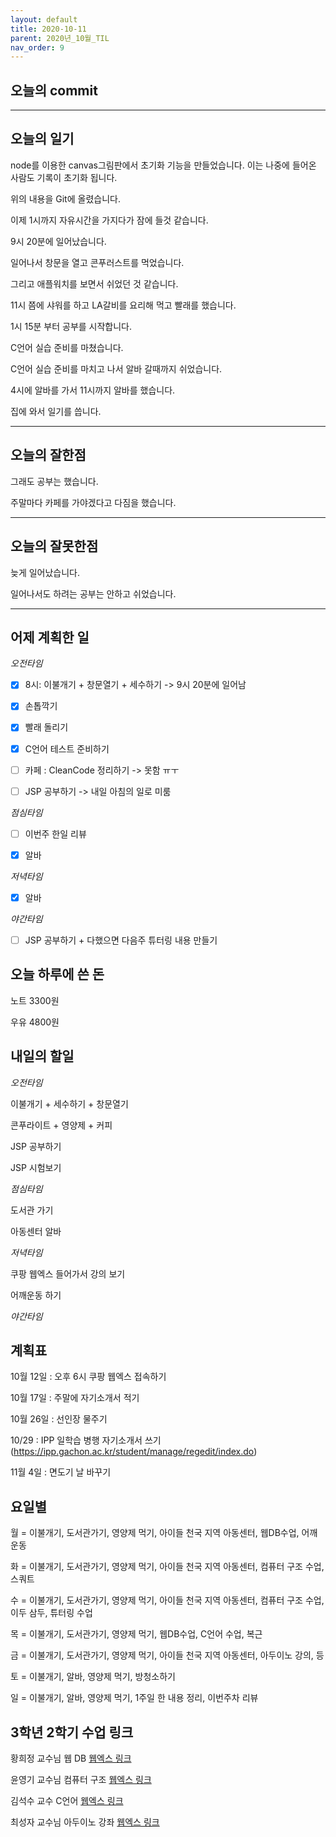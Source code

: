 ```yaml
---
layout: default
title: 2020-10-11
parent: 2020년_10월_TIL
nav_order: 9
---
```


## 오늘의 commit

---

## 오늘의 일기

node를 이용한 canvas그림판에서 초기화 기능을 만들었습니다. 이는 나중에 들어온 사람도 기록이 초기화 됩니다.

위의 내용을 Git에 올렸습니다.

이제 1시까지 자유시간을 가지다가 잠에 들것 같습니다.

9시 20분에 일어났습니다.

일어나서 창문을 열고 콘푸러스트를 먹었습니다.

그리고 애플워치를 보면서 쉬었던 것 같습니다.

11시 쯤에 샤워를 하고 LA갈비를 요리해 먹고 빨래를 했습니다.

1시 15분 부터 공부를 시작합니다.

C언어 실습 준비를 마쳤습니다.

C언어 실습 준비를 마치고 나서 알바 갈때까지 쉬었습니다.

4시에 알바를 가서 11시까지 알바를 했습니다.

집에 와서 일기를 씁니다.

---

## 오늘의 잘한점

그래도 공부는 했습니다.

주말마다 카페를 가야겠다고 다짐을 했습니다.

---

## 오늘의 잘못한점

늦게 일어났습니다.

일어나서도 하려는 공부는 안하고 쉬었습니다.

---

## 어제 계획한 일

*오전타임*

- [X] 8시: 이불개기 + 창문열기 + 세수하기 -> 9시 20분에 일어남

- [X] 손톱깍기

- [X] 빨래 돌리기

- [X] C언어 테스트 준비하기

- [ ] 카페 : CleanCode 정리하기 -> 못함 ㅠㅜ 

- [ ] JSP 공부하기 -> 내일 아침의 일로 미룸

*점심타임*

- [ ] 이번주 한일 리뷰

- [X] 알바

*저녁타임*

- [X] 알바

*야간타임*

- [ ] JSP 공부하기 + 다했으면 다음주 튜터링 내용 만들기

## 오늘 하루에 쓴 돈

노트 3300원

우유 4800원

## 내일의 할일

*오전타임*

이불개기 + 세수하기 + 창문열기

콘푸라이트 + 영양제 + 커피

JSP 공부하기

JSP 시험보기

*점심타임*

도서관 가기

아동센터 알바

*저녁타임*

쿠팡 웹엑스 들어가서 강의 보기

어깨운동 하기

*야간타임*

## 계획표

10월 12일 : 오후 6시 쿠팡 웹엑스 접속하기

10월 17일 : 주말에 자기소개서 적기

10월 26일 : 선인장 물주기

10/29 : IPP 일학습 병행 자기소개서 쓰기(https://ipp.gachon.ac.kr/student/manage/regedit/index.do)

11월 4일 : 면도기 날 바꾸기

## 요일별

월 = 이불개기, 도서관가기, 영양제 먹기, 아이들 천국 지역 아동센터, 웹DB수업, 어깨운동

화 = 이불개기, 도서관가기, 영양제 먹기, 아이들 천국 지역 아동센터, 컴퓨터 구조 수업, 스쿼트

수 = 이불개기, 도서관가기, 영양제 먹기, 아이들 천국 지역 아동센터, 컴퓨터 구조 수업, 이두 삼두, 튜터링 수업

목 = 이불개기, 도서관가기, 영양제 먹기, 웹DB수업, C언어 수업, 복근

금 = 이불개기, 도서관가기, 영양제 먹기, 아이들 천국 지역 아동센터, 아두이노 강의, 등

토 = 이불개기, 알바, 영양제 먹기, 방청소하기

일 = 이불개기, 알바, 영양제 먹기, 1주일 한 내용 정리, 이번주차 리뷰

## 3학년 2학기 수업 링크

황희정 교수님 웹 DB [웹엑스 링크](https://gachon.webex.com/meet/hwanghj)

윤영기 교수님 컴퓨터 구조 [웹엑스 링크](http://gachon.webex.com/meet/ykyoon)

김석수 교수 C언어 [웹엑스 링크](http://gachon.webex.com/meet/sskim)

최성자 교수님 아두이노 강좌 [웹엑스 링크](https://gachon.webex.com/meet/artchoi0g)
